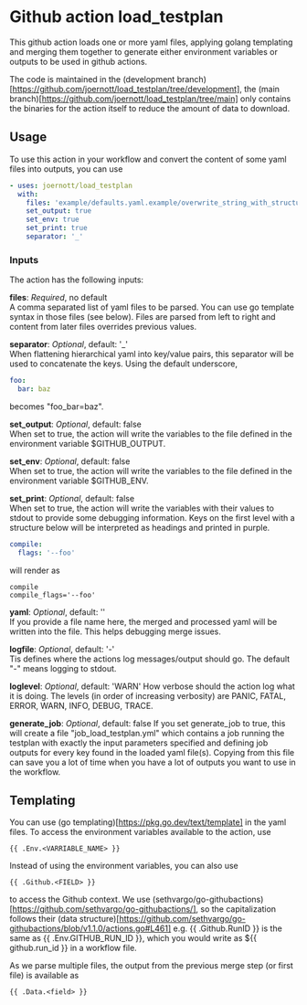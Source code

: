 # Github action load_testplan
This github action loads one or more yaml files, applying golang templating and
merging them together to generate either environment variables or outputs to be
used in github actions.

The code is maintained in the (development branch)[https://github.com/joernott/load_testplan/tree/development],
the (main branch)[https://github.com/joernott/load_testplan/tree/main] only
contains the binaries for the action itself to reduce the amount of data to
download.

## Usage
To use this action in your workflow and convert the content of some yaml files into outputs, you can use
```yaml
- uses: joernott/load_testplan
  with:
    files: 'example/defaults.yaml.example/overwrite_string_with_structure.yaml'
    set_output: true
    set_env: true
    set_print: true
    separator: '_'
```

### Inputs
The action has the following inputs:

**files**: _Required_, no default  
A comma separated list of yaml files to be parsed. You can use go template
syntax in those files (see below). Files are parsed from left to right and
content from later files overrides previous values.

**separator**: _Optional_, default: '_'  
When flattening hierarchical yaml into key/value pairs, this separator will be
used to concatenate the keys. Using the default underscore,
```yaml
foo:
  bar: baz
```
becomes "foo_bar=baz".

**set_output**: _Optional_, default: false  
When set to true, the action will write the variables to the file defined in
the environment variable $GITHUB_OUTPUT.

**set_env**: _Optional_, default: false  
When set to true, the action will write the variables to the file defined in
the environment variable $GITHUB_ENV.

**set_print**: _Optional_, default: false  
When set to true, the action will write the variables with their values to
stdout to provide some debugging information. Keys on the first level with a
structure below will be interpreted as headings and printed in purple.

```yaml
compile:
  flags: '--foo'
```

will render as

```
compile
compile_flags='--foo'
```

**yaml**: _Optional_, default: ''  
If you provide a file name here, the merged and processed yaml will be written
into the file. This helps debugging merge issues.

**logfile**: _Optional_, default: '-'  
Tis defines where the actions log messages/output should go. The default "-"
means logging to stdout.

**loglevel**: _Optional_, default: 'WARN'
How verbose should the action log what it is doing. The levels (in order of
increasing verbosity) are PANIC, FATAL, ERROR, WARN, INFO, DEBUG, TRACE.

**generate_job**: _Optional_, default: false
If you set generate_job to true, this will create a file "job_load_testplan.yml" which
contains a job running the testplan with exactly the input parameters specified and defining
job outputs for every key found in the loaded yaml file(s). Copying from this
file can save you a lot of time when you have a lot of outputs you want to use in the workflow.

## Templating

You can use (go templating)[https://pkg.go.dev/text/template] in the yaml files.
To access the environment variables available to the action, use
```
{{ .Env.<VARRIABLE_NAME> }}
```

Instead of using the environment variables, you can also use 
```
{{ .Github.<FIELD> }}
```
to access the Github context. We use (sethvargo/go-githubactions)[https://github.com/sethvargo/go-githubactions/],
so the capitalization follows their (data structure)[https://github.com/sethvargo/go-githubactions/blob/v1.1.0/actions.go#L461]
e.g. {{ .Github.RunID }} is the same as {{ .Env.GITHUB_RUN_ID }}, which
you would write as ${{ github.run_id }} in a workflow file.

As we parse multiple files, the output from the previous merge step (or first file) is available
as 
```
{{ .Data.<field> }}
```
